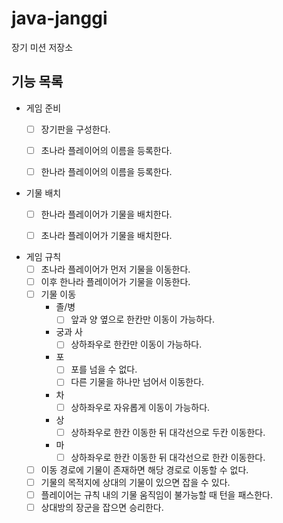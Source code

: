 # java-janggi

장기 미션 저장소

## 기능 목록
- 게임 준비
  - [ ] 장기판을 구성한다.
  - [ ] 초나라 플레이어의 이름을 등록한다.
  - [ ] 한나라 플레이어의 이름을 등록한다.
  

- 기물 배치
  - [ ] 한나라 플레이어가 기물을 배치한다.
  - [ ] 초나라 플레이어가 기물을 배치한다.


- 게임 규칙
  - [ ] 초나라 플레이어가 먼저 기물을 이동한다.
  - [ ] 이후 한나라 플레이어가 기물을 이동한다.
  - [ ] 기물 이동
    - 졸/병
      - [ ] 앞과 양 옆으로 한칸만 이동이 가능하다.
    - 궁과 사
      - [ ] 상하좌우로 한칸만 이동이 가능하다.
    - 포
      - [ ] 포를 넘을 수 없다.
      - [ ] 다른 기물을 하나만 넘어서 이동한다.
    - 차
      - [ ] 상하좌우로 자유롭게 이동이 가능하다.
    - 상
      - [ ] 상하좌우로 한칸 이동한 뒤 대각선으로 두칸 이동한다.
    - 마
      - [ ] 상하좌우로 한칸 이동한 뒤 대각선으로 한칸 이동한다.
  - [ ] 이동 경로에 기물이 존재하면 해당 경로로 이동할 수 없다.
  - [ ] 기물의 목적지에 상대의 기물이 있으면 잡을 수 있다.
  - [ ] 플레이어는 규칙 내의 기물 움직임이 불가능할 때 턴을 패스한다.
  - [ ] 상대방의 장군을 잡으면 승리한다.

